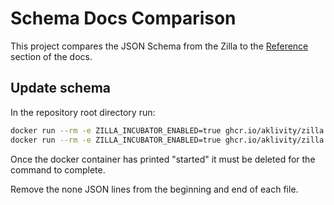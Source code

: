 # Schema Docs Comparison

This project compares the JSON Schema from the Zilla to the [Reference](../src/reference) section of the docs.

## Update schema

In the repository root directory run:

```bash
docker run --rm -e ZILLA_INCUBATOR_ENABLED=true ghcr.io/aklivity/zilla:develop-SNAPSHOT start -v -Pzilla.engine.verbose.schema.plain > ./.check-schema/zilla-schema.json
docker run --rm -e ZILLA_INCUBATOR_ENABLED=true ghcr.io/aklivity/zilla:develop-SNAPSHOT start -v -Pzilla.engine.verbose.schema > ./src/.vuepress/public/assets/zilla-schema.json
```

Once the docker container has printed "started" it must be deleted for the command to complete.

Remove the none JSON lines from the beginning and end of each file.
